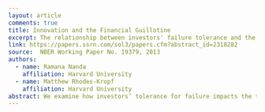 ```yaml
---
layout: article
comments: true
title: Innovation and the Financial Guillotine
excerpt: The relationship between investors' failure tolerance and the level of risk of ventures leads to the exclusion of some highly experimental projects, and helps explain when and where radical innovation occurs.
link: https://papers.ssrn.com/sol3/papers.cfm?abstract_id=2318282
source:  NBER Working Paper No. 19379, 2013
authors:
  - name: Ramana Nanda
    affiliation: Harvard University
  - name: Matthew Rhodes-Kropf
    affiliation: Harvard University
abstract: We examine how investors’ tolerance for failure impacts the types of projects they are willing to fund. We show that actions that reduce short term accountability and thus encourage agents to experiment more simultaneously reduce the level of experimentation financial backers are willing to fund. Failure tolerance has an equilibrium price that increases in the level of experimentation. More experimental projects that don’t generate enough to pay the price cannot be started. In fact, an endogenous equilibrium can arise in which all competing financiers choose to be failure tolerant in the attempt to attract entrepreneurs, leaving no capital to fund the most radical, experimental projects in the economy. The tradeoff between failure tolerance and a sharp guillotine help explain when and where radical innovation occurs.
---
```

